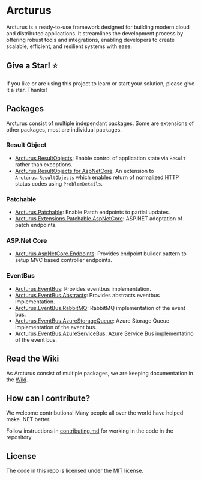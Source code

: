 # Arcturus
Arcturus is a ready-to-use framework designed for building modern cloud and distributed applications. It streamlines the development process by offering robust tools and integrations, enabling developers to create scalable, efficient, and resilient systems with ease.

## Give a Star! :star:

If you like or are using this project to learn or start your solution, please give it a star. Thanks!

## Packages
Arcturus consist of multiple independant packages. Some are extensions of other packages, most are individual packages.

### Result Object
* [Arcturus.ResultObjects](https://github.com/cloudfy/Arcturus/wiki/ResultObjects): Enable control of application state via `Result` rather than exceptions.
* [Arcturus.ResultObjects for AspNetCore](https://github.com/cloudfy/Arcturus/wiki/ResultObjects-(AspNetCore-extension)): An extension to `Arcturus.ResultObjects` which enables return of normalized HTTP status codes using `ProblemDetails`.

### Patchable
* [Arcturus.Patchable](https://github.com/cloudfy/Arcturus/wiki/Patchable): Enable Patch endpoints to partial updates.
* [Arcturus.Extensions.Patchable.AspNetCore](https://github.com/cloudfy/Arcturus/wiki/Patchable): ASP.NET adoptation of patch endpoints.
  
### ASP.Net Core
* [Arcturus.AspNetCore.Endpoints](https://github.com/cloudfy/Arcturus/wiki/Endpoints-(AspNetCore)): Provides endpoint builder pattern to setup MVC based controller endpoints.

### EventBus
* [Arcturus.EventBus](https://github.com/cloudfy/Arcturus/wiki/EventBus): Provides eventbus implementation.
* [Arcturus.EventBus.Abstracts](https://github.com/cloudfy/Arcturus/wiki/EventBus): Provides abstracts eventbus implementation.
* [Arcturus.EventBus.RabbitMQ](https://github.com/cloudfy/Arcturus/wiki/EventBus): RabbitMQ implementation of the event bus.
* [Arcturus.EventBus.AzureStorageQueue](https://github.com/cloudfy/Arcturus/wiki/EventBs): Azure Storage Queue implementation of the event bus.
* [Arcturus.EventBus.AzureServiceBus](https://github.com/cloudfy/Arcturus/wiki/EventBus): Azure Service Bus implementatino of the event bus.

## Read the Wiki
As Arcturus consist of multiple packages, we are keeping documentation in the [Wiki](https://github.com/cloudfy/Arcturus/wiki).

## How can I contribute?
We welcome contributions! Many people all over the world have helped make .NET better.

Follow instructions in [contributing.md](CONTRIBUTING.md) for working in the code in the repository.

## License
The code in this repo is licensed under the [MIT](LICENSE) license.
